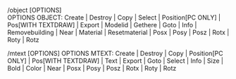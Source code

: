 /object [OPTIONS]   
OPTIONS OBJECT: Create | Destroy | Copy | Select | Position[PC ONLY] | Pos[WITH TEXTDRAW] | Export | Modelid | Gethere | Goto | Info | Removebuilding | Near | Material | Resetmaterial | Posx | Posy | Posz | Rotx | Roty | Rotz

/mtext [OPTIONS]
OPTIONS MTEXT: Create | Destroy | Copy | Position[PC ONLY] | Pos[WITH TEXTDRAW] | Text | Export |  Goto | Select | Info | Size | Bold | Color | Near | Posx | Posy | Posz | Rotx | Roty | Rotz
